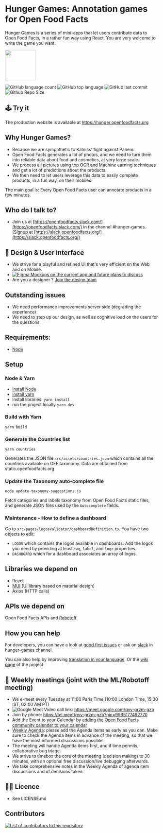 # Hunger Games: Annotation games for Open Food Facts

Hunger Games is a series of mini-apps that let users contribute data to Open Food Facts, in a rather fun way using React.
You are very welcome to write the game you want.

<picture>
  <source media="(prefers-color-scheme: dark)" srcset="https://static.openfoodfacts.org/images/logos/off-logo-horizontal-dark.png">
  <source media="(prefers-color-scheme: light)" srcset="https://static.openfoodfacts.org/images/logos/off-logo-horizontal-light.png">
  <img height="100" src="https://static.openfoodfacts.org/images/logos/off-logo-horizontal-light.png">
</picture>

![GitHub language count](https://img.shields.io/github/languages/count/openfoodfacts/hunger-games)
![GitHub top language](https://img.shields.io/github/languages/top/openfoodfacts/hunger-games)
![GitHub last commit](https://img.shields.io/github/last-commit/openfoodfacts/hunger-games)
![Github Repo Size](https://img.shields.io/github/repo-size/openfoodfacts/hunger-games)

## 🕹️ Try it

The production website is available at https://hunger.openfoodfacts.org

## Why Hunger Games?

- Because we are sympathetic to Katniss' fight against Panem.
- Open Food Facts generates a lot of photos, and we need to turn them into reliable data about food and cosmetics, at very large scale.
- We process all pictures using top OCR and Machine earning techniques and get a lot of predictions about the products.
- We then need to let users leverage this data to easily complete products, in a fun way, on their mobiles.

The main goal is: Every Open Food Facts user can annotate products in a few minutes.

## Who do I talk to?

- Join us at [https://openfoodfacts.slack.com/](https://openfoodfacts.slack.com/) in the channel #hunger-games. (Signup at [https://slack.openfoodfacts.org/](https://slack.openfoodfacts.org/)

## 🎨 Design & User interface

- We strive for a playful and refined UI that's very efficient on the Web and on Mobile.
- [![Figma](https://img.shields.io/badge/figma-%23F24E1E.svg?logo=figma&logoColor=white) Mockups on the current app and future plans to discuss](https://www.figma.com/design/pngqJwPkytFik6h4EW396n/Hunger-Games?node-id=801-2&p=f&t=xQnrkht1cbTJGOw9-0)
- Are you a designer ? [Join the design team](https://github.com/openfoodfacts/openfoodfacts-design)

## Outstanding issues

- We need performance improvements server side (degrading the experience)
- We need to step up our design, as well as cognitive load on the users for the questions

## Requirements:

- [Node](https://nodejs.org)

## Setup

### Node & Yarn

- [Install Node](https://docs.npmjs.com/downloading-and-installing-node-js-and-npm)
- [Install yarn](https://classic.yarnpkg.com/lang/en/docs/install/)
- Install libraries: `yarn install`
- run the project locally `yarn dev`

### Build with Yarn

```
yarn build
```

### Generate the Countries list

```
yarn countries
```

Generates the JSON file `src/assets/countries.json` which contains all the countries available on OFF taxonomy. Data are obtained from static.openfoodfacts.org

### Update the Taxonomy auto-complete file

```
node update-taxonomy-suggestions.js
```

Fetch categories and labels taxonomy from Open Food Facts static files, and generate JSON files used by the `Autocomplete` fields.

### Maintenance - How to define a dashboard

Go to `src/pages/logosValidator/dashboardDefinition.ts`. You have two objects to edit:

- `LOGOS` which contains the logos available in dashboards. Add the logos you need by providing at least `tag`, `label`, and `logo` properties.
- `DASHBOARD` which for a dashboard associates an array of logos.

## Libraries we depend on

- React
- [MUI](mui.com) (UI library based on material design)
- Axios (HTTP calls)

## APIs we depend on

Open Food Facts APIs and [Robotoff](https://github.com/openfoodfacts/robotoff)

## How you can help

For developers, you can have a look at [good first issues](https://github.com/openfoodfacts/hunger-games/issues?q=is%3Aissue+is%3Aopen+sort%3Aupdated-desc+label%3A%22good+first+issue%22) or ask on [slack](https://slack.openfoodfacts.org/) in hunger-games channel.

You can also help by improving [translation in your language](https://translate.openfoodfacts.org/translate/openfoodfacts/1942/en-fr?filter=basic&value=0), Or the [wiki page](https://wiki.openfoodfacts.org/Hunger_Games) of the project

## 📆 Weekly meetings (joint with the ML/Robotoff meeting)

- We e-meet every Tuesday at 11:00 Paris Time (10:00 London Time, 15:30 IST, 02:00 AM PT)
- ![Google Meet](https://img.shields.io/badge/Google%20Meet-00897B?logo=google-meet&logoColor=white) Video call link: https://meet.google.com/qvv-grzm-gzb
- Join by phone: https://tel.meet/qvv-grzm-gzb?pin=9965177492770
- Add the Event to your Calendar by [adding the Open Food Facts community calendar to your calendar](https://wiki.openfoodfacts.org/Events)
- [Weekly Agenda](https://drive.google.com/open?id=1RUfmWHjtFVaBcvQ17YfXu6FW6oRFWg-2lncljG0giKI): please add the Agenda items as early as you can. Make sure to check the Agenda items in advance of the meeting, so that we have the most informed discussions possible.
- The meeting will handle Agenda items first, and if time permits, collaborative bug triage.
- We strive to timebox the core of the meeting (decision making) to 30 minutes, with an optional free discussion/live debugging afterwards.
- We take comprehensive notes in the Weekly Agenda of agenda item discussions and of decisions taken.

## 👩‍⚖️ Licence

- See LICENSE.md

## Contributors

<a href="https://github.com/openfoodfacts/hunger-games/graphs/contributors">
  <img alt="List of contributors to this repository" src="https://contrib.rocks/image?repo=openfoodfacts/hunger-games" />
</a>

